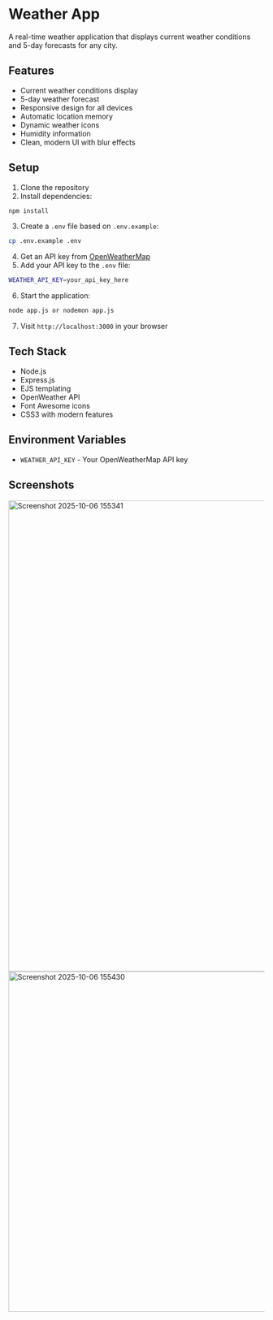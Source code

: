 # Weather App

A real-time weather application that displays current weather conditions and 5-day forecasts for any city.

## Features

- Current weather conditions display
- 5-day weather forecast
- Responsive design for all devices
- Automatic location memory
- Dynamic weather icons
- Humidity information
- Clean, modern UI with blur effects

## Setup

1. Clone the repository
2. Install dependencies:

```bash
npm install
```

3. Create a `.env` file based on `.env.example`:

```bash
cp .env.example .env
```

4. Get an API key from [OpenWeatherMap](https://openweathermap.org/api)
5. Add your API key to the `.env` file:

```bash
WEATHER_API_KEY=your_api_key_here
```

6. Start the application:

```bash
node app.js or nodemon app.js
```

7. Visit `http://localhost:3000` in your browser

## Tech Stack

- Node.js
- Express.js
- EJS templating
- OpenWeather API
- Font Awesome icons
- CSS3 with modern features

## Environment Variables

- `WEATHER_API_KEY` - Your OpenWeatherMap API key

## Screenshots
<img width="1832" height="928" alt="Screenshot 2025-10-06 155341" src="https://github.com/user-attachments/assets/ae059e7a-83ff-41d2-96b8-0efcc40aa601" />

<img width="555" height="670" alt="Screenshot 2025-10-06 155430" src="https://github.com/user-attachments/assets/b14f5022-e699-418b-aae1-d4bd406c85b4" />


